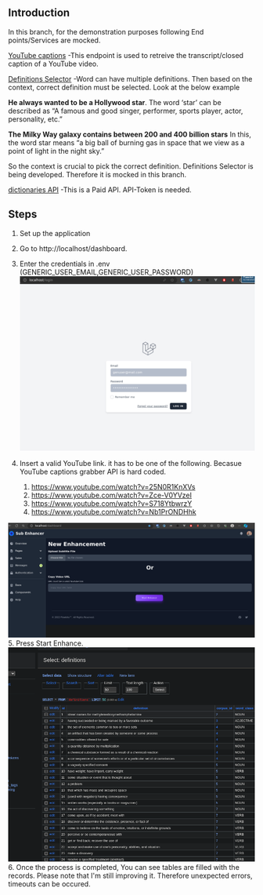 ## Introduction

In this branch, for the demonstration purposes following End points/Services
are mocked.

[YouTube captions](https://github.com/9vimu9/subenhancer-app/blob/demo/app/Apis/YoutubeCaptionsGrabberApi/MockYoutubeCaptionsGrabberApi.php)
-This endpoint is used to retreive the transcript/closed caption of a YouTube video.

[Definitions Selector](https://github.com/9vimu9/subenhancer-app/blob/demo/app/Apis/DefinitionSelectorApi/MockDefinitionSelectorApi.php)
-Word can have multiple definitions. Then based on the context, correct definition must be selected. Look at the below example

**He always wanted to be a Hollywood star**.
The word ‘star’ can be described as “A famous and good singer, performer, sports player, actor, personality, etc.”

**The Milky Way galaxy contains between 200 and 400 billion stars**
In this, the word star means “a big ball of burning gas in space that we view as a point of light in the night sky.”

So the context is crucial to pick the correct definition. Definitions Selector is being developed. Therefore it is mocked in this branch.

[dictionaries API](https://github.com/9vimu9/subenhancer-app/blob/demo/app/Apis/DefinitionsAPI/DpVenturesWordsApi.php)
-This is a Paid API. API-Token is needed.


## Steps

1. Set up the application
2. Go to http://localhost/dashboard.
3. Enter the credentials in .env (GENERIC_USER_EMAIL,GENERIC_USER_PASSWORD)
![img.png](img.png)

4. Insert a valid YouTube link. it has to be one of the following. Becasue YouTube captions
grabber API is hard coded.

   1. https://www.youtube.com/watch?v=25N0R1KnXVs
   2. https://www.youtube.com/watch?v=Zce-V0YVzeI
   3. https://www.youtube.com/watch?v=S718YtbwrzY
   4. https://www.youtube.com/watch?v=Nb1PrONDHhk
   
![img_1.png](img_1.png)
5. Press Start Enhance.
   ![img_2.png](img_2.png)
6. Once the process is completed, You can see tables are filled with the records. Please note that I'm still improving it. Therefore unexpected errors, timeouts can be occured.
